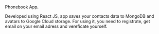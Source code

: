 Phonebook App.

Developed using React JS, app saves your contacts data to MongoDB and avatars to Google Cloud storage. For using it, you need to registrate, get email on your email adress and vereficate yourself.
